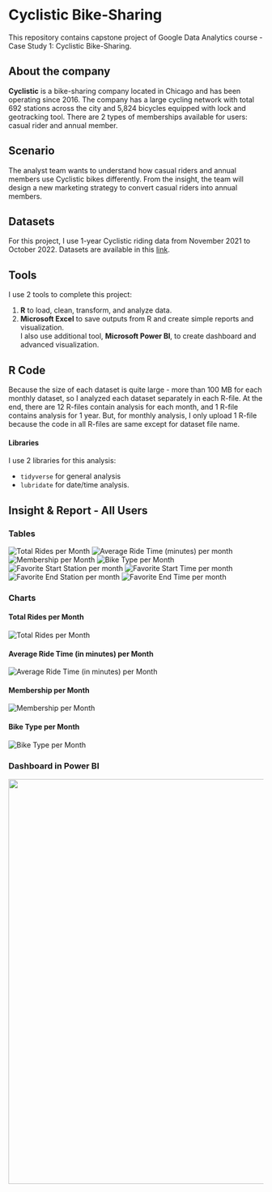 # Cyclistic Bike-Sharing
This repository contains capstone project of Google Data Analytics course - Case Study 1: Cyclistic Bike-Sharing.

## About the company
**Cyclistic** is a bike-sharing company located in Chicago and has been operating since 2016. The company has a large cycling network with total 692 stations across the city and 5,824 bicycles equipped with lock and geotracking tool. There are 2 types of memberships available for users: casual rider and annual member.

## Scenario
The analyst team wants to understand how casual riders and annual members use Cyclistic bikes differently. From the insight, the team will design a new marketing strategy to convert casual riders into annual members.

## Datasets
For this project, I use 1-year Cyclistic riding data from November 2021 to October 2022. Datasets are available in this [link](https://divvy-tripdata.s3.amazonaws.com/index.html).

## Tools
I use 2 tools to complete this project:
1. **R** to load, clean, transform, and analyze data.
2. **Microsoft Excel** to save outputs from R and create simple reports and visualization.<br />
I also use additional tool, **Microsoft Power BI**, to create dashboard and advanced visualization.

## R Code
Because the size of each dataset is quite large - more than 100 MB for each monthly dataset, so I analyzed each dataset separately in each R-file. At the end, there are 12 R-files contain analysis for each month, and 1 R-file contains analysis for 1 year. But, for monthly analysis, I only upload 1 R-file because the code in all R-files are same except for dataset file name.

#### Libraries
I use 2 libraries for this analysis:
* `tidyverse` for general analysis
* `lubridate` for date/time analysis.

## Insight & Report - All Users
### Tables
![Total Rides per Month](https://github.com/salmiah-ls/Cyclistic-Bike-Sharing/blob/main/images/table_total_rides.png)
![Average Ride Time (minutes) per month](https://github.com/salmiah-ls/Cyclistic-Bike-Sharing/blob/main/images/table_avg_ride_time.png)
<br />
![Membership per Month](https://github.com/salmiah-ls/Cyclistic-Bike-Sharing/blob/main/images/table_membership.png)
![Bike Type per Month](https://github.com/salmiah-ls/Cyclistic-Bike-Sharing/blob/main/images/table_bike_type.png)
<br />
![Favorite Start Station per month](https://github.com/salmiah-ls/Cyclistic-Bike-Sharing/blob/main/images/table_favorite_start_station.png)
![Favorite Start Time per month](https://github.com/salmiah-ls/Cyclistic-Bike-Sharing/blob/main/images/table_favorite_start_time.png)
<br />
![Favorite End Station per month](https://github.com/salmiah-ls/Cyclistic-Bike-Sharing/blob/main/images/table_favorite_end_station.png)
![Favorite End Time per month](https://github.com/salmiah-ls/Cyclistic-Bike-Sharing/blob/main/images/table_favorite_end_time.png)

### Charts
#### Total Rides per Month
![Total Rides per Month](https://github.com/salmiah-ls/Cyclistic-Bike-Sharing/blob/main/images/chart_total_rides.png)

#### Average Ride Time (in minutes) per Month
![Average Ride Time (in minutes) per Month](https://github.com/salmiah-ls/Cyclistic-Bike-Sharing/blob/main/images/chart_avg_ride_time.png)

#### Membership per Month
![Membership per Month](https://github.com/salmiah-ls/Cyclistic-Bike-Sharing/blob/main/images/chart_membership.png)

#### Bike Type per Month
![Bike Type per Month](https://github.com/salmiah-ls/Cyclistic-Bike-Sharing/blob/main/images/chart_bike_type.png)

### Dashboard in Power BI
<img src="https://github.com/salmiah-ls/Cyclistic-Bike-Sharing/blob/main/images/dashboard.png" width="800">
